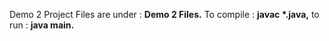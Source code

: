 Demo 2 Project Files are under : <b>Demo 2 Files.</b> 
To compile : <b>javac *.java,</b> to run : <b>java main.</b>
